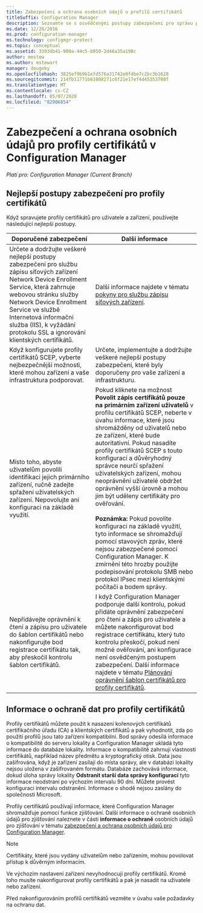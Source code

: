 ```yaml
---
title: Zabezpečení a ochrana osobních údajů u profilů certifikátů
titleSuffix: Configuration Manager
description: Seznamte se s osvědčenými postupy zabezpečení pro správu profilů certifikátů pro uživatele a zařízení v Configuration Manager.
ms.date: 12/28/2016
ms.prod: configuration-manager
ms.technology: configmgr-protect
ms.topic: conceptual
ms.assetid: 3393db41-900a-44c5-b950-2d46a35a198c
author: mestew
ms.author: mstewart
manager: dougeby
ms.openlocfilehash: 3825ef9b9b1efd576a31742e0fdbe7c2bc3b1628
ms.sourcegitcommit: 214fb11771b61008271c6f21e17ef4d45353788f
ms.translationtype: MT
ms.contentlocale: cs-CZ
ms.lasthandoff: 05/07/2020
ms.locfileid: "82906854"
---
```

# <a name="security-and-privacy-for-certificate-profiles-in-configuration-manager"></a>Zabezpečení a ochrana osobních údajů pro profily certifikátů v Configuration Manager

*Platí pro: Configuration Manager (Current Branch)*


##  <a name="security-best-practices-for-certificate-profiles"></a>Nejlepší postupy zabezpečení pro profily certifikátů  
 Když spravujete profily certifikátů pro uživatele a zařízení, používejte následující nejlepší postupy.  

|Doporučené zabezpečení|Další informace|  
|----------------------------|----------------------|  
|Určete a dodržujte veškeré nejlepší postupy zabezpečení pro službu zápisu síťových zařízení Network Device Enrollment Service, která zahrnuje webovou stránku služby Network Device Enrollment Service ve službě Internetová informační služba (IIS), k vyžádání protokolu SSL a ignorování klientských certifikátů.|Další informace najdete v tématu [pokyny pro službu zápisu síťových zařízení](https://docs.microsoft.com/previous-versions/windows/it-pro/windows-server-2012-R2-and-2012/hh831498(v=ws.11)).|  
|Když konfigurujete profily certifikátů SCEP, vyberte nejbezpečnější možnosti, které mohou zařízení a vaše infrastruktura podporovat.|Určete, implementujte a dodržujte veškeré nejlepší postupy zabezpečení, které byly doporučeny pro vaše zařízení a infrastrukturu.|  
|Místo toho, abyste uživatelům povolili identifikaci jejich primárního zařízení, ručně zadejte spřažení uživatelských zařízení. Nepovolujte ani konfiguraci na základě využití.|Pokud kliknete na možnost **Povolit zápis certifikátů pouze na primárním zařízení uživatelů** v profilu certifikátů SCEP, neberte v úvahu informace, které jsou shromážděny od uživatelů nebo ze zařízení, které bude autoritativní. Pokud nasadíte profily certifikátů SCEP s touto konfigurací a důvěryhodný správce neurčí spřažení uživatelských zařízení, mohou neoprávnění uživatelé obdržet oprávnění vyšší úrovně a mohou jim být uděleny certifikáty pro ověřování.<br /><br /> **Poznámka:** Pokud povolíte konfiguraci na základě využití, tyto informace se shromažďují pomocí stavových zpráv, které nejsou zabezpečené pomocí Configuration Manager. K zmírnění této hrozby použijte podepisování protokolu SMB nebo protokol IPsec mezi klientskými počítači a bodem správy.|  
|Nepřidávejte oprávnění k čtení a zápisu pro uživatele do šablon certifikátů nebo nakonfigurujte bod registrace certifikátu tak, aby přeskočil kontrolu šablon certifikátů.|I když Configuration Manager podporuje další kontrolu, pokud přidáte oprávnění zabezpečení pro čtení a zápis pro uživatele a můžete nakonfigurovat bod registrace certifikátu, který tuto kontrolu přeskočí, pokud není možné ověřování, ani konfigurace není osvědčeným postupem zabezpečení. Další informace najdete v tématu [Plánování oprávnění šablon certifikátů pro profily certifikátů](../../protect/plan-design/planning-for-certificate-template-permissions.md).|  

## <a name="privacy-information-for-certificate-profiles"></a>Informace o ochraně dat pro profily certifikátů  
 Profily certifikátů můžete použít k nasazení kořenových certifikátů certifikačního úřadu (CA) a klientských certifikátů a pak vyhodnotit, zda po použití profilů jsou tato zařízení kompatibilní. Bod správy odesílá informace o kompatibilitě do serveru lokality a Configuration Manager ukládá tyto informace do databáze lokality. Informace o kompatibilitě zahrnují vlastnosti certifikátů, například název předmětu a kryptografický otisk. Data jsou zašifrována, když je zařízení zasílají do místa správy, ale v databázi lokality nejsou uložena v zašifrovaném formátu. Databáze zachovává informace, dokud úloha správy lokality **Odstranit starší data správy konfigurací** tyto informace neodstraní po výchozím intervalu 90 dní. Můžete provést konfiguraci intervalu odstranění. Informace o shodě nejsou zaslány do společnosti Microsoft.  

 Profily certifikátů používají informace, které Configuration Manager shromažďuje pomocí funkce zjišťování. Další informace o ochraně osobních údajů pro zjišťování naleznete v části **informace o ochraně** osobních údajů pro zjišťování v tématu [zabezpečení a ochrana osobních údajů pro Configuration Manager](../../core/plan-design/security/security-and-privacy.md).  

> [!NOTE]  
>  Certifikáty, které jsou vydány uživatelům nebo zařízením, mohou povolovat přístup k důvěrným informacím.  

 Ve výchozím nastavení zařízení nevyhodnocují profily certifikátů. Kromě toho musíte nakonfigurovat profily certifikátů a pak je nasadit na uživatele nebo zařízení.  

 Před nakonfigurováním profilů certifikátů vezměte v úvahu vaše požadavky na ochranu dat.  
